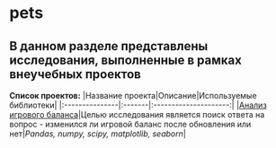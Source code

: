 # pets
## В данном разделе представлены исследования, выполненные в рамках внеучебных проектов

**Список проектов:**
|Название проекта|Описание|Используемые библиотеки|
|:---------------|:-------|:---------------------:|
|[Анализ игрового баланса](https://github.com/drxr/pets/blob/main/game_data.ipynb)|Целью исследования является поиск ответа на вопрос - изменился ли игровой баланс после обновления или нет|*Pandas, numpy, scipy, matplotlib, seaborn*|
